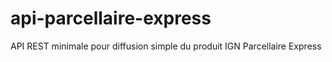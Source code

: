 # api-parcellaire-express
API REST minimale pour diffusion simple du produit IGN Parcellaire Express
